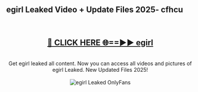 <h2>egirl Leaked Video + Update Files 2025- cfhcu</h2>
<br>
<div align="center">
<h2><a href="https://libra.edu.pl?egirl" rel="nofollow">🔴 CLICK HERE 🌐==►► egirl</a></h2>
<br>
Get egirl leaked all content. Now you can access all videos and pictures of egirl Leaked. New Updated Files 2025!
<br>
<br>
<a href="https://libra.edu.pl?egirl" rel="nofollow" data-target="animated-image.originalLink"><img src="https://i.ibb.co.com/WyWwxjT/player-gif2.gif" alt="egirl Leaked OnlyFans" style="max-width: 100%; display: inline-block;" data-target="animated-image.originalImage"></a>
</div>
<br>